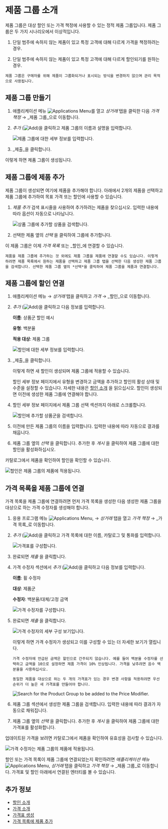 # 제품 그룹 소개

제품 그룹은 대상 할인 또는 가격 책정에 사용할 수 있는 정적 제품 그룹입니다. 제품 그룹은 두 가지 시나리오에서 이상적입니다.

1. 단일 범주에 속하지 않는 제품이 있고 특정 고객에 대해 다르게 가격을 책정하려는 경우.

1. 단일 범주에 속하지 않는 제품이 있고 특정 고객에 대해 다르게 할인되기를 원하는 경우.

```{note}
제품 그룹은 구매자를 위해 제품이 그룹화되거나 표시되는 방식을 변경하지 않으며 관리 목적으로 사용됩니다. 
```

## 제품 그룹 만들기

1. 애플리케이션 메뉴 ![Applications Menu](../../images/icon-applications-menu.png)를 열고 _상거래_ 탭을 클릭한 다음 _가격 책정_ &rarr; _제품 그룹_으로 이동합니다.

1. _추가_ (![Add](../../images/icon-add.png))을 클릭하고 제품 그룹의 이름과 설명을 입력합니다.

    ![제품 그룹에 대한 세부 정보를 입력합니다.](./introduction-to-product-groups/images/01.png)

1. _제출_을 클릭합니다.

이렇게 하면 제품 그룹이 생성됩니다.

## 제품 그룹에 제품 추가

제품 그룹이 생성되면 여기에 제품을 추가해야 합니다. 아래에서 2개의 제품을 선택하고 제품 그룹에 추가하여 목표 가격 또는 할인에 사용할 수 있습니다.

1. _제품 추가_ 검색 표시줄을 사용하여 추가하려는 제품을 찾으십시오. 입력한 내용에 따라 옵션이 자동으로 나타납니다.

   ![상품 그룹에 추가할 상품을 검색합니다.](./introduction-to-product-groups/images/02.png)

1. 선택한 제품 옆의 _선택_ 을 클릭하여 그룹에 추가합니다.

이 제품 그룹은 이제 _가격 목록_ 또는 _할인_에 연결할 수 있습니다.

```{note}
제품을 제품 그룹에 추가하는 것 외에도 제품 그룹을 제품에 연결할 수도 있습니다. 이렇게 하려면 제품 목록에서 원하는 제품을 선택하고 제품 그룹 탭을 선택한 다음 생성한 제품 그룹을 검색합니다. 선택한 제품 그룹 옆의 *선택*을 클릭하여 제품 그룹을 제품과 연결합니다.
```

## 제품 그룹에 할인 연결

1. 애플리케이션 메뉴 &rarr; _상거래_ 탭을 클릭하고 _가격_ &rarr; _할인_으로 이동합니다.

1. _추가_ (![Add](../../images/icon-add.png))을 클릭하고 다음 정보를 입력합니다.

    __이름__: 상품군 할인 예시

    __유형__: 백분율

    __적용 대상__: 제품 그룹

    ![할인에 대한 세부 정보를 입력합니다.](./introduction-to-product-groups/images/03.png)

1. _제출_을 클릭합니다.

    이렇게 하면 새 할인이 생성되며 제품 그룹에 적용할 수 있습니다.

    할인 세부 정보 페이지에서 유형을 변경하고 금액을 추가하고 할인의 활성 상태 및 수준을 설정할 수 있습니다. 자세한 내용은 [할인 소개](./introduction-to-discounts.md) 을 읽으십시오. 할인이 생성되면 이전에 생성한 제품 그룹에 연결해야 합니다.

1. 할인 세부 정보 페이지에서 제품 그룹 선택 섹션까지 아래로 스크롤합니다.

    ![할인에 추가할 상품군을 검색합니다.](./introduction-to-product-groups/images/04.png)

1. 이전에 만든 제품 그룹의 이름을 입력합니다. 입력한 내용에 따라 자동으로 결과를 채웁니다.

1. 제품 그룹 옆의 _선택_ 을 클릭합니다. 추가한 후 _게시_ 을 클릭하여 제품 그룹에 대한 할인을 활성화하십시오.

카탈로그에서 제품을 확인하여 할인을 확인할 수 있습니다.

![할인은 제품 그룹의 제품에 적용됩니다.](./introduction-to-product-groups/images/05.png)

## 가격 목록을 제품 그룹에 연결

가격 목록을 제품 그룹에 연결하려면 먼저 가격 목록을 생성한 다음 생성한 제품 그룹을 대상으로 하는 가격 수정자를 생성해야 합니다.

1. 응용 프로그램 메뉴 ![Applications Menu](../../images/icon-applications-menu.png), &rarr; _상거래_ 탭을 열고 _가격 책정_ &rarr; _가격 목록_로 이동합니다.

1. _추가_ (![Add](../../images/icon-add.png))을 클릭하고 가격 목록에 대한 이름, 카탈로그 및 통화를 입력합니다.

    ![가격표를 구성합니다.](./introduction-to-product-groups/images/06.png)

1. 완료되면 _제출_ 을 클릭합니다.

1. 가격 수정자 섹션에서 _추가_ (![Add](../../images/icon-add.png))을 클릭하고 다음 정보를 입력합니다.

    __이름__: 휠 수정자

    __대상__: 제품군

    __수정자__: 백분율/대체/고정 금액

    ![가격 수정자를 구성합니다.](./introduction-to-product-groups/images/07.png)

1. 완료되면 *제출* 을 클릭합니다.

    ![가격 수정자의 세부 구성 보기입니다.](./introduction-to-product-groups/images/08.png)

    이렇게 하면 가격 수정자가 생성되고 이를 구성할 수 있는 더 자세한 보기가 열립니다.

    ```{note}
    가격 수정자에 언급된 금액은 할인으로 간주되지 않습니다. 예를 들어 백분율 수정자를 선택하고 금액을 10으로 설정하면 제품 가격이 10% 인상됩니다. 가격을 낮추려면 음수 백분율을 사용하십시오.
    ```

     ```{important}
    동일한 제품을 대상으로 하는 두 개의 가격표가 있는 경우 변경 사항을 적용하려면 우선 순위가 더 높은 새 가격표를 만들어야 합니다.
    ```


    ![Search for the Product Group to be added to the Price Modifier.](./introduction-to-product-groups/images/09.png)

1. 제품 그룹 섹션에서 생성한 제품 그룹을 검색합니다. 입력한 내용에 따라 결과가 자동으로 채워집니다.

1. 제품 그룹 옆의 _선택_ 을 클릭합니다. 추가한 후 _게시_ 을 클릭하여 제품 그룹에 대한 가격표를 활성화합니다.

업데이트된 가격을 보려면 카탈로그에서 제품을 확인하여 유효성을 검사할 수 있습니다.

![가격 수정자는 제품 그룹의 제품에 적용됩니다.](./introduction-to-product-groups/images/10.png)

할인 또는 가격 목록이 제품 그룹에 연결되었는지 확인하려면 _애플리케이션 메뉴_ ![Applications Menu](../../images/icon-applications-menu.png), _상거래_ 탭을 클릭하고 _가격 책정_ &rarr; _제품 그룹_로 이동합니다. 가격표 및 할인 아래에서 연결된 엔터티를 볼 수 있습니다.

## 추가 정보

* [할인 소개](./introduction-to-discounts.md)
* [가격 소개](../introduction-to-pricing.md)
* [가격표 생성](../creating-a-price-list.md)
* [가격 목록에 제품 추가](../adding-products-to-a-price-list.md)

